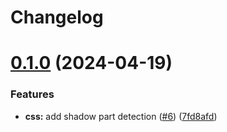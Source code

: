 # Changelog

# [0.1.0](https://github.com/stencil-community/stencil-web-types/compare/v0.0.0...v0.1.0) (2024-04-19)


### Features

* **css:** add shadow part detection ([#6](https://github.com/stencil-community/stencil-web-types/issues/6)) ([7fd8afd](https://github.com/stencil-community/stencil-web-types/commit/7fd8afd719bc6325349c6be2e1dd109aff2706a7))
